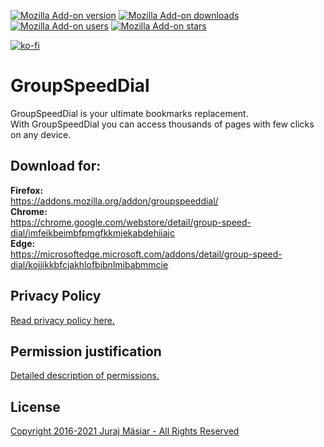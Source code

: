 [![Mozilla Add-on version](https://img.shields.io/amo/v/groupspeeddial.svg)](https://addons.mozilla.org/addon/groupspeeddial/?src=external-github-shield-downloads)
[![Mozilla Add-on downloads](https://img.shields.io/amo/d/groupspeeddial.svg)](https://addons.mozilla.org/addon/groupspeeddial/?src=external-github-shield-downloads)
[![Mozilla Add-on users](https://img.shields.io/amo/users/groupspeeddial.svg)](https://addons.mozilla.org/addon/groupspeeddial/statistics/)
[![Mozilla Add-on stars](https://img.shields.io/amo/stars/groupspeeddial.svg)](https://addons.mozilla.org/addon/groupspeeddial/reviews/)

[![ko-fi](https://www.ko-fi.com/img/githubbutton_sm.svg)](https://ko-fi.com/fastaddons)

# GroupSpeedDial

GroupSpeedDial is your ultimate bookmarks replacement.  
With GroupSpeedDial you can access thousands of pages with few clicks on any device.

## Download for:
**Firefox:**  
https://addons.mozilla.org/addon/groupspeeddial/  
**Chrome:**  
https://chrome.google.com/webstore/detail/group-speed-dial/imfeikbeimbfpmgfkkmjekabdehiiajc  
**Edge:**  
https://microsoftedge.microsoft.com/addons/detail/group-speed-dial/kojjikkbfcjakhlofbjbnlmibabmmcie  

## Privacy Policy
[Read privacy policy here.](PRIVACY_POLICY.md)

## Permission justification
[Detailed description of permissions.](PERMISSION_JUSTIFICATION.md)

## License
[Copyright 2016-2021 Juraj Mäsiar - All Rights Reserved](LICENSE)
